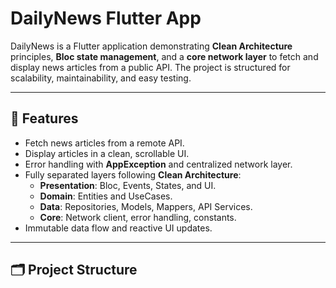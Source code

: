 # DailyNews Flutter App

DailyNews is a Flutter application demonstrating **Clean Architecture** principles, **Bloc state management**, and a **core network layer** to fetch and display news articles from a public API. The project is structured for scalability, maintainability, and easy testing.

---

## 🚀 Features

- Fetch news articles from a remote API.
- Display articles in a clean, scrollable UI.
- Error handling with **AppException** and centralized network layer.
- Fully separated layers following **Clean Architecture**:
  - **Presentation**: Bloc, Events, States, and UI.
  - **Domain**: Entities and UseCases.
  - **Data**: Repositories, Models, Mappers, API Services.
  - **Core**: Network client, error handling, constants.
- Immutable data flow and reactive UI updates.

---

## 🗂 Project Structure

